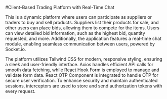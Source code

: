  #Client-Based Trading Platform with Real-Time Chat

This is a dynamic platform where users can participate as suppliers or traders to buy and sell products. Suppliers list their products for sale, and other users can place bids, allowing them to compete for the items. Users can view detailed bid information, such as the highest bid, quantity requested, and more. Additionally, the application features a real-time chat module, enabling seamless communication between users, powered by Socket.io.

The platform utilizes Tailwind CSS for modern, responsive styling, ensuring a sleek and user-friendly interface. Axios handles efficient API calls for smooth data fetching, while React Hook Form is employed to manage and validate form data. React OTP Component is integrated to handle OTP for secure user verification. To enhance security and maintain authenticated sessions, interceptors are used to store and send authorization tokens with every request.
